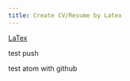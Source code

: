 ```yaml
---
title: Create CV/Resume by Latex
---
```


[LaTex](https://sourabhbajaj.com/mac-setup/LaTeX/)

test push

test atom with github
